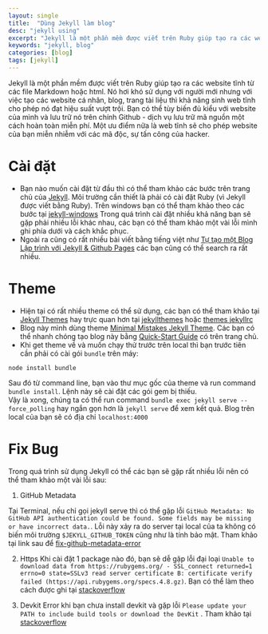 ```yaml
---
layout: single
title:  "Dùng Jekyll làm blog"
desc: "jekyll using"
excerpt: "Jekyll là một phần mềm được viết trên Ruby giúp tạo ra các website tĩnh"
keywords: "jekyll, blog"
categories: [blog]
tags: [jekyll]
---
```


Jekyll là một phần mềm được viết trên Ruby giúp tạo ra các website tĩnh từ các file Markdown hoặc html. Nó hơi khó sử dụng với người mới nhưng với việc tạo các website cá nhân, blog, trang tài liệu thì khả năng sinh web tĩnh cho phép nó đạt hiệu suất vượt trội. Bạn có thể tùy biến đủ kiểu với website của mình và lưu trữ nó trên chính Github - dịch vụ lưu trữ mã nguồn một cách hoàn toàn miễn phí. Một ưu điểm nữa là web tĩnh sẽ cho phép website của bạn miễn nhiễm với các mã độc, sự tấn công của hacker.

# Cài đặt
- Bạn nào muốn cài đặt từ đầu thì có thể tham khảo các bước trên trang chủ của [Jekyll](https://jekyllrb.com/docs/home/).
Môi trường cần thiết là phải có cài đặt Ruby (vì Jekyll được viết bằng Ruby). Trên windows bạn có thể tham khảo theo các bước tại [jekyll-windows](http://jekyll-windows.juthilo.com/)
Trong quá trình cài đặt nhiều khả năng bạn sẽ gặp phải nhiều lỗi khác nhau, các bạn có thể tham khảo một vài lỗi mình ghi phía dưới và cách khắc phục.
- Ngoài ra cũng có rất nhiều bài viết bằng tiếng việt như [Tự tạo một Blog Lập trình với Jekyll & Github Pages](http://dev.ethanify.me/misc/create-blog-with-jekyll) các bạn cũng có thể search ra rất nhiều.

# Theme
 - Hiện tại có rất nhiều theme có thể sử dụng, các bạn có thể tham khảo tại [Jekyll Themes](https://github.com/jekyll/jekyll/wiki/Themes) hay trực quan hơn tại [jekyllthemes](http://jekyllthemes.org/) hoặc [themes jekyllrc](http://themes.jekyllrc.org/)
 - Blog này mình dùng theme [Minimal Mistakes Jekyll Theme](https://github.com/mmistakes/minimal-mistakes/). Các bạn có thể nhanh chóng tạo blog này bằng [Quick-Start Guide](https://mmistakes.github.io/minimal-mistakes/docs/quick-start-guide/) có trên trang chủ.
 - Khi get theme về và muốn chạy thử trước trên local thì bạn trước tiên cần phải có cài gói `bundle` trên máy:  
 ```
 node install bundle
 ```
 Sau đó từ command line, bạn vào thư mục gốc của theme và run command `bundle install`. Lệnh này sẽ cài đặt các gói gem bị thiếu.  
 Vậy là xong, chúng ta có thể run command `bundle exec jekyll serve --force_polling` hay ngắn gọn hơn là `jekyll serve` để xem kết quả. Blog trên local của bạn sẽ có địa chỉ `localhost:4000`

# Fix Bug
 Trong quá trình sử dụng Jekyll có thể các bạn sẽ gặp rất nhiều lỗi nên có thể tham khảo một vài lỗi sau:

 1. GitHub Metadata

  Tại Terminal, nếu chỉ gọi jekyll serve thì có thể gặp lỗi `GitHub Metadata: No GitHub API authentication could be found. Some fields may be missing or have incorrect data.`. Lỗi này xảy ra do server tại local của ta không có biến môi trường `$JEKYLL_GITHUB_TOKEN` cũng như là tính bảo mật.
  Tham khảo tại link sau để  [fix-github-metadata-error](http://knightcodes.com/miscellaneous/2016/09/13/fix-github-metadata-error.html)

 2. Https
  Khi cài đặt 1 package nào đó, bạn sẽ dễ gặp lỗi đại loại `Unable to download data from https://rubygems.org/ - SSL_connect returned=1 errno=0 state=SSLv3 read server certificate B: certificate verify failed (https://api.rubygems.org/specs.4.8.gz)`.
  Bạn có thể làm theo cách được ghi tại [stackoverflow](http://stackoverflow.com/a/27641786)

 3. Devkit
  Error khi bạn chưa install devkit và gặp lỗi `Please update your PATH to include build tools or download the DevKit` . Tham khảo tại [stackoverflow](http://stackoverflow.com/a/10695190)


<!-- reference -->
[trucnt]: https://trucnt.com/jekyll/cai-dat-jekyll-windows/
[trucnt jekyll]: https://trucnt.com/jekyll/tao-blog-jekyll/
[goyllo]: https://www.goyllo.com/
[mademistakes]: https://mademistakes.com/articles/using-jekyll-2016/
[ricmclaughlin2]: http://slides.com/ricmclaughlin/githubportfolio2#/4
[ricmclaughlin1]: http://slides.com/ricmclaughlin/githubportfolio1-1-5#/22